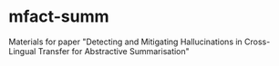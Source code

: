# mfact-summ
Materials for paper "Detecting and Mitigating Hallucinations in Cross-Lingual Transfer for Abstractive Summarisation"

